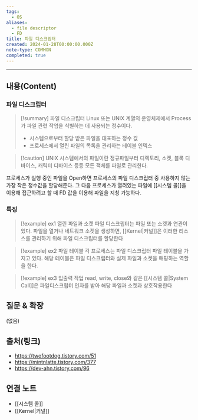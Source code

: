 ```yaml
---
tags:
  - OS
aliases:
  - file descriptor
  - FD
title: 파일 디스크립터
created: 2024-01-28T00:00:00.000Z
note-type: COMMON
completed: true
---
```


----
## 내용(Content)
### 파일 디스크립터
>[!summary] 파일 디스크립터
>Linux 또는 UNIX 계열의 운영체제에서 Process가 파일 관련 작업을 식별하는 데 사용되는 정수이다.
>- 시스템으로부터 할당 받은 파일을 대표하는 정수 값
>- 프로세스에서 열린 파일의 목록을 관리하는 테이블 인덱스


>[!caution] UNIX 시스템에서의 파일이란
>정규파일부터 디렉토리, 소켓, 블록 디바이스, 캐릭터 디바이스 등등 모든 객체를 파일로 관리한다.

프로세스가 실행 중인 파일을 Open하면 프로세스의 파일 디스크립터 중 사용하지 않는 가장 작은 정수값을 할당해준다. 그 다음 프로세스가 열려있는 파일에 [[시스템 콜]]을 이용해 접근하려고 할 때 FD 값을 이용해 파일을 지칭 가능하다.

### 특징

>[!example] ex1 열린 파일과 소켓
>파일 디스크립터는 파일 또는 소켓과 연관이 있다. 파일을 열거나 네트워크 소켓을 생성하면, [[Kernel|커널]]은 이러한 리소스를 관리하기 위해 파일 디스크립터를 할당한다

>[!example] ex2 파일 테이블
>각 프로세스는 파일 디스크립터 파일 테이블을 가지고 있다. 해당 테이블은 파일 디스크립터와 실제 파일과 소켓을 매핑하는 역할을 한다.

>[!example] ex3 입출력 작업
>read, write, close와 같은 [[시스템 콜|System Call]]은 파일디스크립터 인자를 받아 해당 파일과 소켓과 상호작용한다


## 질문 & 확장

(없음)

## 출처(링크)
- https://twofootdog.tistory.com/51
- https://mintnlatte.tistory.com/377
- https://dev-ahn.tistory.com/96
## 연결 노트

- [[시스템 콜]]
- [[Kernel|커널]]








